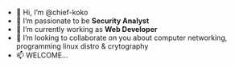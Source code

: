 - 👋 Hi, I’m @chief-koko
- 👀 I’m passionate to be **Security Analyst**
- 🌱 I’m currently working as **Web Developer**
- 💞️ I’m looking to collaborate on you about computer networking, programming linux distro & crytography
- 📫 WELCOME...

<!---
chief-koko/chief-koko is a ✨ special ✨ repository because its `README.md` (this file) appears on your GitHub profile.
You can click the Preview link to take a look at your changes.
--->
